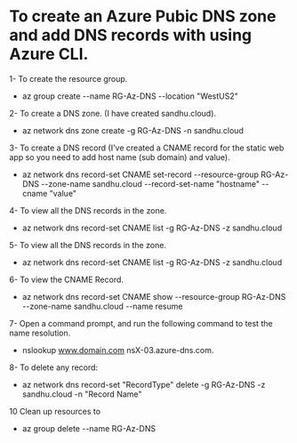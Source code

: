 # To create an Azure Pubic DNS zone and add DNS records with using Azure CLI. 

1- To create the resource group.
- az group create --name RG-Az-DNS --location "WestUS2"

2- To create a DNS zone. (I have created sandhu.cloud).
- az network dns zone create -g RG-Az-DNS -n sandhu.cloud

3- To create a DNS record (I've created a CNAME record for the static web app so you need to add host name
   (sub domain) and value).
- az network dns record-set CNAME set-record --resource-group RG-Az-DNS --zone-name sandhu.cloud --record-set-name "hostname" --cname "value"

4- To view all the DNS records in the zone. 
- az network dns record-set CNAME list -g RG-Az-DNS -z sandhu.cloud

5- To view all the DNS records in the zone. 
- az network dns record-set CNAME list -g RG-Az-DNS -z sandhu.cloud

6- To view the CNAME Record.
- az network dns record-set CNAME show --resource-group RG-Az-DNS --zone-name sandhu.cloud --name resume

7- Open a command prompt, and run the following command to test the name resolution. 
- nslookup www.domain.com nsX-03.azure-dns.com.

8- To delete any record:
- az network dns record-set "RecordType" delete -g RG-Az-DNS -z sandhu.cloud -n "Record Name"

10 Clean up resources to 
- az group delete --name RG-Az-DNS

